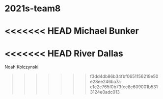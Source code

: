 # 2021s-team8
<<<<<<< HEAD
Michael Bunker
=======
<<<<<<< HEAD
River Dallas
=======
Noah Kolczynski
>>>>>>> f3dd4db86b34fbf0651156219e50e28ee246ba7a
>>>>>>> e1c2c765f0b73fee8c609001b5313124e0adc013
